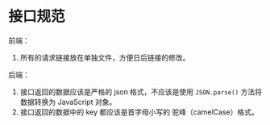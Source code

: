 # 接口规范 #

前端：

1. 所有的请求链接放在单独文件，方便日后链接的修改。

后端：

1. 接口返回的数据应该是严格的 json 格式，不应该是使用 `JSON.parse()` 方法将数据转换为 JavaScript 对象。
2. 接口返回的数据中的 key 都应该是首字母小写的 驼峰（camelCase）格式。